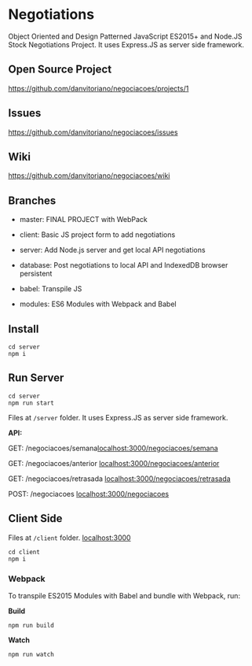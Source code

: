 # Negotiations

Object Oriented and Design Patterned JavaScript ES2015+ and Node.JS Stock Negotiations Project. It uses Express.JS as server side framework.

## Open Source Project

https://github.com/danvitoriano/negociacoes/projects/1

## Issues

https://github.com/danvitoriano/negociacoes/issues

## Wiki

https://github.com/danvitoriano/negociacoes/wiki

## Branches

- master: FINAL PROJECT with WebPack

- client: Basic JS project form to add negotiations
- server: Add Node.js server and get local API negotiations
- database: Post negotiations to local API and IndexedDB browser persistent
- babel: Transpile JS
- modules: ES6 Modules with Webpack and Babel

## Install

```
cd server
npm i
```

## Run Server

```
cd server
npm run start
```

Files at `/server` folder.
It uses Express.JS as server side framework.

**API:**

GET: /negociacoes/semana[localhost:3000/negociacoes/semana](http://localhost:3000/negociacoes/semana)

GET: /negociacoes/anterior [localhost:3000/negociacoes/anterior](http://localhost:3000/negociacoes/anterior)

GET: /negociacoes/retrasada [localhost:3000/negociacoes/retrasada](http://localhost:3000/negociacoes/retrasada)

POST: /negociacoes [localhost:3000/negociacoes](http://localhost:3000/negociacoes)

## Client Side

Files at `/client` folder.
[localhost:3000](http://localhost:3000)

```
cd client
npm i
```

### Webpack

To transpile ES2015 Modules with Babel and bundle with Webpack, run:

**Build**

```
npm run build
```

**Watch**

```
npm run watch
```
